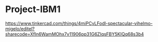 # Project-IBM1

https://www.tinkercad.com/things/4miPCvLFodl-spectacular-vihelmo-migelo/editel?sharecode=XfIn6WamMOhx7v11906pp31G6ZIqsFBY5KIQq68s3b4
